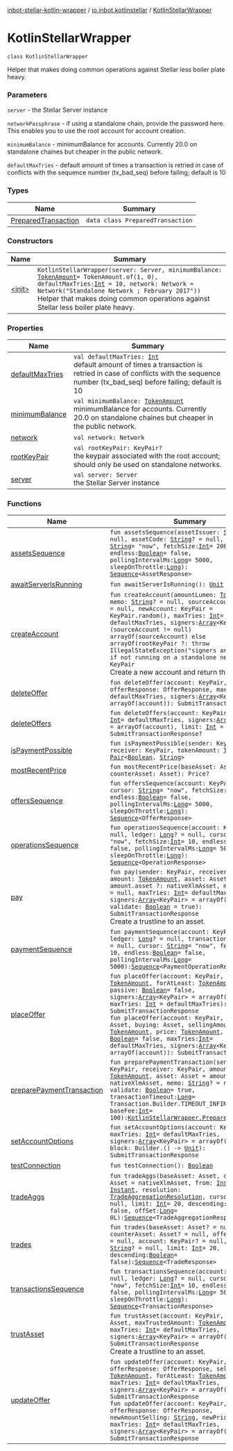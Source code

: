[inbot-stellar-kotlin-wrapper](../../index.md) / [io.inbot.kotlinstellar](../index.md) / [KotlinStellarWrapper](./index.md)

# KotlinStellarWrapper

`class KotlinStellarWrapper`

Helper that makes doing common operations against Stellar less boiler plate heavy.

### Parameters

`server` - the Stellar Server instance

`networkPassphrase` - if using a standalone chain, provide the password here. This enables you to use the root account for account creation.

`minimumBalance` - minimumBalance for accounts. Currently 20.0 on standalone chaines but cheaper in the public network.

`defaultMaxTries` - default amount of times a transaction is retried in case of conflicts with the sequence number (tx_bad_seq) before failing; default is 10

### Types

| Name | Summary |
|---|---|
| [PreparedTransaction](-prepared-transaction/index.md) | `data class PreparedTransaction` |

### Constructors

| Name | Summary |
|---|---|
| [&lt;init&gt;](-init-.md) | `KotlinStellarWrapper(server: Server, minimumBalance: `[`TokenAmount`](../-token-amount/index.md)` = TokenAmount.of(1, 0), defaultMaxTries: `[`Int`](https://kotlinlang.org/api/latest/jvm/stdlib/kotlin/-int/index.html)` = 10, network: Network = Network("Standalone Network ; February 2017"))`<br>Helper that makes doing common operations against Stellar less boiler plate heavy. |

### Properties

| Name | Summary |
|---|---|
| [defaultMaxTries](default-max-tries.md) | `val defaultMaxTries: `[`Int`](https://kotlinlang.org/api/latest/jvm/stdlib/kotlin/-int/index.html)<br>default amount of times a transaction is retried in case of conflicts with the sequence number (tx_bad_seq) before failing; default is 10 |
| [minimumBalance](minimum-balance.md) | `val minimumBalance: `[`TokenAmount`](../-token-amount/index.md)<br>minimumBalance for accounts. Currently 20.0 on standalone chaines but cheaper in the public network. |
| [network](network.md) | `val network: Network` |
| [rootKeyPair](root-key-pair.md) | `val rootKeyPair: KeyPair?`<br>the keypair associated with the root account; should only be used on standalone networks. |
| [server](server.md) | `val server: Server`<br>the Stellar Server instance |

### Functions

| Name | Summary |
|---|---|
| [assetsSequence](assets-sequence.md) | `fun assetsSequence(assetIssuer: `[`String`](https://kotlinlang.org/api/latest/jvm/stdlib/kotlin/-string/index.html)`? = null, assetCode: `[`String`](https://kotlinlang.org/api/latest/jvm/stdlib/kotlin/-string/index.html)`? = null, cursor: `[`String`](https://kotlinlang.org/api/latest/jvm/stdlib/kotlin/-string/index.html)` = "now", fetchSize: `[`Int`](https://kotlinlang.org/api/latest/jvm/stdlib/kotlin/-int/index.html)` = 200, endless: `[`Boolean`](https://kotlinlang.org/api/latest/jvm/stdlib/kotlin/-boolean/index.html)` = false, pollingIntervalMs: `[`Long`](https://kotlinlang.org/api/latest/jvm/stdlib/kotlin/-long/index.html)` = 5000, sleepOnThrottle: `[`Long`](https://kotlinlang.org/api/latest/jvm/stdlib/kotlin/-long/index.html)`): `[`Sequence`](https://kotlinlang.org/api/latest/jvm/stdlib/kotlin.sequences/-sequence/index.html)`<AssetResponse>` |
| [awaitServerIsRunning](await-server-is-running.md) | `fun awaitServerIsRunning(): `[`Unit`](https://kotlinlang.org/api/latest/jvm/stdlib/kotlin/-unit/index.html) |
| [createAccount](create-account.md) | `fun createAccount(amountLumen: `[`TokenAmount`](../-token-amount/index.md)`, memo: `[`String`](https://kotlinlang.org/api/latest/jvm/stdlib/kotlin/-string/index.html)`? = null, sourceAccount: KeyPair? = null, newAccount: KeyPair = KeyPair.random(), maxTries: `[`Int`](https://kotlinlang.org/api/latest/jvm/stdlib/kotlin/-int/index.html)` = defaultMaxTries, signers: `[`Array`](https://kotlinlang.org/api/latest/jvm/stdlib/kotlin/-array/index.html)`<KeyPair> = if (sourceAccount != null) arrayOf(sourceAccount) else arrayOf(rootKeyPair ?: throw IllegalStateException("signers are required if not running on a standalone net"))): KeyPair`<br>Create a new account and return the keyPair. |
| [deleteOffer](delete-offer.md) | `fun deleteOffer(account: KeyPair, offerResponse: OfferResponse, maxTries: `[`Int`](https://kotlinlang.org/api/latest/jvm/stdlib/kotlin/-int/index.html)` = defaultMaxTries, signers: `[`Array`](https://kotlinlang.org/api/latest/jvm/stdlib/kotlin/-array/index.html)`<KeyPair> = arrayOf(account)): SubmitTransactionResponse` |
| [deleteOffers](delete-offers.md) | `fun deleteOffers(account: KeyPair, maxTries: `[`Int`](https://kotlinlang.org/api/latest/jvm/stdlib/kotlin/-int/index.html)` = defaultMaxTries, signers: `[`Array`](https://kotlinlang.org/api/latest/jvm/stdlib/kotlin/-array/index.html)`<KeyPair> = arrayOf(account), limit: `[`Int`](https://kotlinlang.org/api/latest/jvm/stdlib/kotlin/-int/index.html)` = 200): SubmitTransactionResponse?` |
| [isPaymentPossible](is-payment-possible.md) | `fun isPaymentPossible(sender: KeyPair, receiver: KeyPair, tokenAmount: `[`TokenAmount`](../-token-amount/index.md)`): `[`Pair`](https://kotlinlang.org/api/latest/jvm/stdlib/kotlin/-pair/index.html)`<`[`Boolean`](https://kotlinlang.org/api/latest/jvm/stdlib/kotlin/-boolean/index.html)`, `[`String`](https://kotlinlang.org/api/latest/jvm/stdlib/kotlin/-string/index.html)`>` |
| [mostRecentPrice](most-recent-price.md) | `fun mostRecentPrice(baseAsset: Asset, counterAsset: Asset): Price?` |
| [offersSequence](offers-sequence.md) | `fun offersSequence(account: KeyPair? = null, cursor: `[`String`](https://kotlinlang.org/api/latest/jvm/stdlib/kotlin/-string/index.html)` = "now", fetchSize: `[`Int`](https://kotlinlang.org/api/latest/jvm/stdlib/kotlin/-int/index.html)` = 10, endless: `[`Boolean`](https://kotlinlang.org/api/latest/jvm/stdlib/kotlin/-boolean/index.html)` = false, pollingIntervalMs: `[`Long`](https://kotlinlang.org/api/latest/jvm/stdlib/kotlin/-long/index.html)` = 5000, sleepOnThrottle: `[`Long`](https://kotlinlang.org/api/latest/jvm/stdlib/kotlin/-long/index.html)`): `[`Sequence`](https://kotlinlang.org/api/latest/jvm/stdlib/kotlin.sequences/-sequence/index.html)`<OfferResponse>` |
| [operationsSequence](operations-sequence.md) | `fun operationsSequence(account: KeyPair? = null, ledger: `[`Long`](https://kotlinlang.org/api/latest/jvm/stdlib/kotlin/-long/index.html)`? = null, cursor: `[`String`](https://kotlinlang.org/api/latest/jvm/stdlib/kotlin/-string/index.html)` = "now", fetchSize: `[`Int`](https://kotlinlang.org/api/latest/jvm/stdlib/kotlin/-int/index.html)` = 10, endless: `[`Boolean`](https://kotlinlang.org/api/latest/jvm/stdlib/kotlin/-boolean/index.html)` = false, pollingIntervalMs: `[`Long`](https://kotlinlang.org/api/latest/jvm/stdlib/kotlin/-long/index.html)` = 5000, sleepOnThrottle: `[`Long`](https://kotlinlang.org/api/latest/jvm/stdlib/kotlin/-long/index.html)`): `[`Sequence`](https://kotlinlang.org/api/latest/jvm/stdlib/kotlin.sequences/-sequence/index.html)`<OperationResponse>` |
| [pay](pay.md) | `fun pay(sender: KeyPair, receiver: KeyPair, amount: `[`TokenAmount`](../-token-amount/index.md)`, asset: Asset = amount.asset ?: nativeXlmAsset, memo: `[`String`](https://kotlinlang.org/api/latest/jvm/stdlib/kotlin/-string/index.html)`? = null, maxTries: `[`Int`](https://kotlinlang.org/api/latest/jvm/stdlib/kotlin/-int/index.html)` = defaultMaxTries, signers: `[`Array`](https://kotlinlang.org/api/latest/jvm/stdlib/kotlin/-array/index.html)`<KeyPair> = arrayOf(sender), validate: `[`Boolean`](https://kotlinlang.org/api/latest/jvm/stdlib/kotlin/-boolean/index.html)` = true): SubmitTransactionResponse`<br>Create a trustline to an asset. |
| [paymentSequence](payment-sequence.md) | `fun paymentSequence(account: KeyPair? = null, ledger: `[`Long`](https://kotlinlang.org/api/latest/jvm/stdlib/kotlin/-long/index.html)`? = null, transactionId: `[`String`](https://kotlinlang.org/api/latest/jvm/stdlib/kotlin/-string/index.html)`? = null, cursor: `[`String`](https://kotlinlang.org/api/latest/jvm/stdlib/kotlin/-string/index.html)` = "now", fetchSize: `[`Int`](https://kotlinlang.org/api/latest/jvm/stdlib/kotlin/-int/index.html)` = 10, endless: `[`Boolean`](https://kotlinlang.org/api/latest/jvm/stdlib/kotlin/-boolean/index.html)` = false, pollingIntervalMs: `[`Long`](https://kotlinlang.org/api/latest/jvm/stdlib/kotlin/-long/index.html)` = 5000): `[`Sequence`](https://kotlinlang.org/api/latest/jvm/stdlib/kotlin.sequences/-sequence/index.html)`<PaymentOperationResponse>` |
| [placeOffer](place-offer.md) | `fun placeOffer(account: KeyPair, sell: `[`TokenAmount`](../-token-amount/index.md)`, forAtLeast: `[`TokenAmount`](../-token-amount/index.md)`, passive: `[`Boolean`](https://kotlinlang.org/api/latest/jvm/stdlib/kotlin/-boolean/index.html)` = false, signers: `[`Array`](https://kotlinlang.org/api/latest/jvm/stdlib/kotlin/-array/index.html)`<KeyPair> = arrayOf(account), maxTries: `[`Int`](https://kotlinlang.org/api/latest/jvm/stdlib/kotlin/-int/index.html)` = defaultMaxTries): SubmitTransactionResponse`<br>`fun placeOffer(account: KeyPair, selling: Asset, buying: Asset, sellingAmount: `[`TokenAmount`](../-token-amount/index.md)`, price: `[`TokenAmount`](../-token-amount/index.md)`, passive: `[`Boolean`](https://kotlinlang.org/api/latest/jvm/stdlib/kotlin/-boolean/index.html)` = false, maxTries: `[`Int`](https://kotlinlang.org/api/latest/jvm/stdlib/kotlin/-int/index.html)` = defaultMaxTries, signers: `[`Array`](https://kotlinlang.org/api/latest/jvm/stdlib/kotlin/-array/index.html)`<KeyPair> = arrayOf(account)): SubmitTransactionResponse` |
| [preparePaymentTransaction](prepare-payment-transaction.md) | `fun preparePaymentTransaction(sender: KeyPair, receiver: KeyPair, amount: `[`TokenAmount`](../-token-amount/index.md)`, asset: Asset = amount.asset ?: nativeXlmAsset, memo: `[`String`](https://kotlinlang.org/api/latest/jvm/stdlib/kotlin/-string/index.html)`? = null, validate: `[`Boolean`](https://kotlinlang.org/api/latest/jvm/stdlib/kotlin/-boolean/index.html)` = true, transactionTimeout: `[`Long`](https://kotlinlang.org/api/latest/jvm/stdlib/kotlin/-long/index.html)` = Transaction.Builder.TIMEOUT_INFINITE, baseFee: `[`Int`](https://kotlinlang.org/api/latest/jvm/stdlib/kotlin/-int/index.html)` = 100): `[`KotlinStellarWrapper.PreparedTransaction`](-prepared-transaction/index.md) |
| [setAccountOptions](set-account-options.md) | `fun setAccountOptions(account: KeyPair, maxTries: `[`Int`](https://kotlinlang.org/api/latest/jvm/stdlib/kotlin/-int/index.html)` = defaultMaxTries, signers: `[`Array`](https://kotlinlang.org/api/latest/jvm/stdlib/kotlin/-array/index.html)`<KeyPair> = arrayOf(account), block: Builder.() -> `[`Unit`](https://kotlinlang.org/api/latest/jvm/stdlib/kotlin/-unit/index.html)`): SubmitTransactionResponse` |
| [testConnection](test-connection.md) | `fun testConnection(): `[`Boolean`](https://kotlinlang.org/api/latest/jvm/stdlib/kotlin/-boolean/index.html) |
| [tradeAggs](trade-aggs.md) | `fun tradeAggs(baseAsset: Asset, counterAsset: Asset = nativeXlmAsset, from: `[`Instant`](https://docs.oracle.com/javase/8/docs/api/java/time/Instant.html)`, to: `[`Instant`](https://docs.oracle.com/javase/8/docs/api/java/time/Instant.html)`, resolution: `[`TradeAggregationResolution`](../-trade-aggregation-resolution/index.md)`, cursor: `[`String`](https://kotlinlang.org/api/latest/jvm/stdlib/kotlin/-string/index.html)`? = null, limit: `[`Int`](https://kotlinlang.org/api/latest/jvm/stdlib/kotlin/-int/index.html)` = 20, descending: `[`Boolean`](https://kotlinlang.org/api/latest/jvm/stdlib/kotlin/-boolean/index.html)` = false, offSet: `[`Long`](https://kotlinlang.org/api/latest/jvm/stdlib/kotlin/-long/index.html)` = 0L): `[`Sequence`](https://kotlinlang.org/api/latest/jvm/stdlib/kotlin.sequences/-sequence/index.html)`<TradeAggregationResponse>` |
| [trades](trades.md) | `fun trades(baseAsset: Asset? = null, counterAsset: Asset? = null, offerId: `[`String`](https://kotlinlang.org/api/latest/jvm/stdlib/kotlin/-string/index.html)`? = null, account: KeyPair? = null, cursor: `[`String`](https://kotlinlang.org/api/latest/jvm/stdlib/kotlin/-string/index.html)`? = null, limit: `[`Int`](https://kotlinlang.org/api/latest/jvm/stdlib/kotlin/-int/index.html)` = 20, descending: `[`Boolean`](https://kotlinlang.org/api/latest/jvm/stdlib/kotlin/-boolean/index.html)` = false): `[`Sequence`](https://kotlinlang.org/api/latest/jvm/stdlib/kotlin.sequences/-sequence/index.html)`<TradeResponse>` |
| [transactionsSequence](transactions-sequence.md) | `fun transactionsSequence(account: KeyPair? = null, ledger: `[`Long`](https://kotlinlang.org/api/latest/jvm/stdlib/kotlin/-long/index.html)`? = null, cursor: `[`String`](https://kotlinlang.org/api/latest/jvm/stdlib/kotlin/-string/index.html)` = "now", fetchSize: `[`Int`](https://kotlinlang.org/api/latest/jvm/stdlib/kotlin/-int/index.html)` = 10, endless: `[`Boolean`](https://kotlinlang.org/api/latest/jvm/stdlib/kotlin/-boolean/index.html)` = false, pollingIntervalMs: `[`Long`](https://kotlinlang.org/api/latest/jvm/stdlib/kotlin/-long/index.html)` = 5000, sleepOnThrottle: `[`Long`](https://kotlinlang.org/api/latest/jvm/stdlib/kotlin/-long/index.html)`): `[`Sequence`](https://kotlinlang.org/api/latest/jvm/stdlib/kotlin.sequences/-sequence/index.html)`<TransactionResponse>` |
| [trustAsset](trust-asset.md) | `fun trustAsset(account: KeyPair, asset: Asset, maxTrustedAmount: `[`TokenAmount`](../-token-amount/index.md)`, maxTries: `[`Int`](https://kotlinlang.org/api/latest/jvm/stdlib/kotlin/-int/index.html)` = defaultMaxTries, signers: `[`Array`](https://kotlinlang.org/api/latest/jvm/stdlib/kotlin/-array/index.html)`<KeyPair> = arrayOf(account)): SubmitTransactionResponse`<br>Create a trustline to an asset. |
| [updateOffer](update-offer.md) | `fun updateOffer(account: KeyPair, offerResponse: OfferResponse, sell: `[`TokenAmount`](../-token-amount/index.md)`, forAtLeast: `[`TokenAmount`](../-token-amount/index.md)`, maxTries: `[`Int`](https://kotlinlang.org/api/latest/jvm/stdlib/kotlin/-int/index.html)` = defaultMaxTries, signers: `[`Array`](https://kotlinlang.org/api/latest/jvm/stdlib/kotlin/-array/index.html)`<KeyPair> = arrayOf(account)): SubmitTransactionResponse`<br>`fun updateOffer(account: KeyPair, offerResponse: OfferResponse, newAmountSelling: `[`String`](https://kotlinlang.org/api/latest/jvm/stdlib/kotlin/-string/index.html)`, newPrice: `[`String`](https://kotlinlang.org/api/latest/jvm/stdlib/kotlin/-string/index.html)`, maxTries: `[`Int`](https://kotlinlang.org/api/latest/jvm/stdlib/kotlin/-int/index.html)` = defaultMaxTries, signers: `[`Array`](https://kotlinlang.org/api/latest/jvm/stdlib/kotlin/-array/index.html)`<KeyPair> = arrayOf(account)): SubmitTransactionResponse` |
